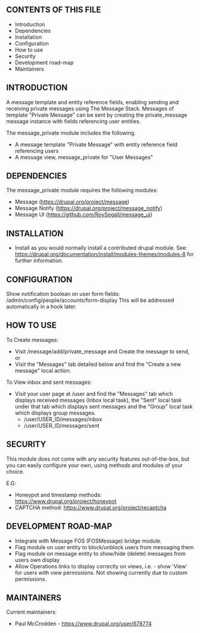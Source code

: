 CONTENTS OF THIS FILE
---------------------
 * Introduction
 * Dependencies
 * Installation
 * Configuration
 * How to use
 * Security
 * Development road-map
 * Maintainers


INTRODUCTION
------------
A message template and entity reference fields, enabling sending and receiving 
private messages using The Message Stack. Messages of template "Private Message" can 
be sent by creating the private_message message instance with fields referencing 
user entities.

The message_private module includes the following.
+ A message template "Private Message" with entity reference field referencing users
+ A message view, message_private for "User Messages"


DEPENDENCIES
------------
The message_private module requires the following modules:
 * Message (https://drupal.org/project/message)
 * Message Notify (https://drupal.org/project/message_notify)
 * Message UI (https://github.com/RoySegall/message_ui)


INSTALLATION
------------
 * Install as you would normally install a contributed drupal module. See:
   https://drupal.org/documentation/install/modules-themes/modules-8
   for further information.


CONFIGURATION
-------------
Show notification boolean on user form fields: /admin/config/people/accounts/form-display
This will be addressed automatically in a hook later.


HOW TO USE
----------
To Create messages:
 * Visit /message/add/private_message and Create the message to
 send, or
 * Visit the "Messages" tab detailed below and find the "Create a new message" 
local action.

To View inbox and sent messages:
 * Visit your user page at /user and find the "Messages" tab which displays 
received messages (Inbox local task), the "Sent" local task under that tab which
displays sent messages and the "Group" local task which displays group messages.
   * /user/USER_ID/messages/inbox
   * /user/USER_ID/messages/sent


SECURITY
--------
This module does not come with any security features out-of-the-box, but you can
easily configure your own, using methods and modules of your choice.

E.G:
 * Honeypot and timestamp methods: https://www.drupal.org/project/honeypot
 * CAPTCHA method: https://www.drupal.org/project/recaptcha


DEVELOPMENT ROAD-MAP
--------------------
 * Integrate with Message FOS (FOSMessage) bridge module.
 * Flag module on user entity to block/unblock users from messaging them
 * Flag module on message entity to show/hide (delete) messages from users own 
   display
 * Allow Operations links to display correctly on views, i.e. - show 'View' for
   users with view permissions. Not showing currently due to custom permissions.


MAINTAINERS
-----------
Current maintainers:
 * Paul McCrodden - https://www.drupal.org/user/678774
